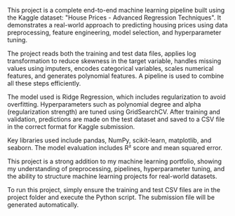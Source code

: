 This project is a complete end-to-end machine learning pipeline built using the Kaggle dataset: "House Prices - Advanced Regression Techniques". It demonstrates a real-world approach to predicting housing prices using data preprocessing, feature engineering, model selection, and hyperparameter tuning.

The project reads both the training and test data files, applies log transformation to reduce skewness in the target variable, handles missing values using imputers, encodes categorical variables, scales numerical features, and generates polynomial features. A pipeline is used to combine all these steps efficiently.

The model used is Ridge Regression, which includes regularization to avoid overfitting. Hyperparameters such as polynomial degree and alpha (regularization strength) are tuned using GridSearchCV. After training and validation, predictions are made on the test dataset and saved to a CSV file in the correct format for Kaggle submission.

Key libraries used include pandas, NumPy, scikit-learn, matplotlib, and seaborn. The model evaluation includes R² score and mean squared error.

This project is a strong addition to my machine learning portfolio, showing my understanding of preprocessing, pipelines, hyperparameter tuning, and the ability to structure machine learning projects for real-world datasets.

To run this project, simply ensure the training and test CSV files are in the project folder and execute the Python script. The submission file will be generated automatically.
